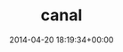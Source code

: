 ---
title:		"canal"
type:		"upload"
description:		"TBC"
date:		"2014-04-20 18:19:34+00:00"
album:		"people"
filename:		"canal.md"
series:		""
cl_public_id:		"people/canal"
cl_version:		1497005369
format:		"tiff"
bytes:		3264888
width:		961
height:		1440
exposure_mode:		"Auto"
program:		"Aperture-priority AE"
aperture:		"2.0"
focal_length:		"50.0 mm"
iso:		"100"
shutter_speed:		"1/640"
metering:		"Multi-segment"
flash:		"Off, Did not fire"
white_balance:		"As Shot"
colour_temp:		"5350"
has_crop:		"false"
orientation:		"Horizontal (normal)"
camera_model:		"NIKON D800"
lens_info:		"0mm f/0"
artist:		"No artist info"
x_resolution:		"300"
y_resolution:		"300"
---
